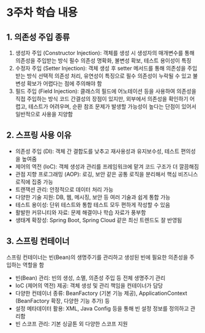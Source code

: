 # 3주차 학습 내용

## 1. 의존성 주입 종류
1. 생성자 주입 (Constructor Injection):
   객체를 생성 시 생성자의 매개변수를 통해 의존성을 주입받는 방식
   필수 의존성 명확화, 불변성 확보, 테스트 용이성이 특징
2. 수정자 주입 (Setter Injection):
   객체 생성 후 setter 메서드를 통해 의존성을 주입받는 방식
   선택적 의존성 처리, 유연성이 특징으로 필수 의존성이 누락될 수 있고 불변성 확보가 어렵다는 점에 주의해야 함
3. 필드 주입 (Field Injection):
   클래스의 필드에 어노테이션 등을 사용하여 의존성을 직접 주입하는 방식
   코드 간결성의 장점이 있지만, 외부에서 의존성을 확인하기 어렵고, 테스트가 어려우며, 순환 참조 문제가 발생할 가능성이 높다는 단점이 있어서 일반적으로 사용을 지양함
## 2. 스프링 사용 이유
- 의존성 주입 (DI): 객체 간 결합도를 낮추고 재사용성과 유지보수성, 테스트 편의성을 높여줌
- 제어의 역전 (IoC): 객체 생성과 관리를 프레임워크에 맡겨 코드 구조가 더 깔끔해짐
- 관점 지향 프로그래밍 (AOP): 로깅, 보안 같은 공통 로직을 분리해서 핵심 비즈니스 로직에 집중 가능
- 트랜잭션 관리: 안정적으로 데이터 처리 가능
- 다양한 기술 지원: DB, 웹, 메시징, 보안 등 여러 기술과 쉽게 통합 가능
- 테스트 용이성: 단위 테스트와 통합 테스트 모두 편하게 작성할 수 있음
- 활발한 커뮤니티와 자료: 문제 해결이나 학습 자료가 풍부함
- 생태계 확장성: Spring Boot, Spring Cloud 같은 최신 트렌드도 잘 반영됨
## 3. 스프링 컨테이너
스프링 컨테이너는 빈(Bean)의 생명주기를 관리하고 생성된 빈에 필요한 의존성을 주입하는 역할을 함
- 빈(Bean) 관리: 빈의 생성, 소멸, 의존성 주입 등 전체 생명주기 관리
- IoC (제어의 역전) 제공: 객체 생성 및 관리 책임을 컨테이너가 담당
- 다양한 컨테이너 종류: BeanFactory (기본 기능 제공), ApplicationContext (BeanFactory 확장, 다양한 기능 추가) 등
- 설정 메타데이터 활용: XML, Java Config 등을 통해 빈 설정 정보를 정의하고 관리함
- 빈 스코프 관리: 기본 싱글톤 외 다양한 스코프 지원